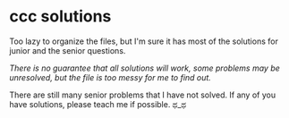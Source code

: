# ccc solutions

Too lazy to organize the files, but I'm sure it has most of the solutions for junior and the senior questions. 

_There is no guarantee that all solutions will work, some problems may be unresolved, but the file is too messy for me to find out._

There are still many senior problems that I have not solved. If any of you have solutions, please teach me if possible. ಥ_ಥ
